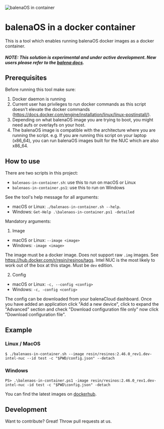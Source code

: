 ![balenaOS in container](/images/balenaos-in-container.png)

# balenaOS in a docker container

This is a tool which enables running balenaOS docker images as a docker container.

##### NOTE: This solution is experimental and under active development. New users please refer to the [balena docs](https://www.balena.io/docs/learn/welcome/introduction/).

## Prerequisites

Before running this tool make sure:

1. Docker daemon is running
2. Current user has privileges to run docker commands as this script doesn't elevate the docker commands (https://docs.docker.com/engine/installation/linux/linux-postinstall/).
3. Depending on what balenaOS image you are trying to boot, you might need aufs or overlayfs on your host.
4. The balenaOS image is compatible with the architecture where you are running the script. e.g. If you are running this script on your laptop (x86_64), you can run balenaOS images built for the NUC which are also x86_64.

## How to use

There are two scripts in this project:

- `balenaos-in-container.sh`: use this to run on macOS or Linux
- `balenaos-in-container.ps1`: use this to run on Windows

See the tool's help message for all arguments:

- macOS or Linux: `./balenaos-in-container.sh --help`.
- Windows: `Get-Help .\balenaos-in-container.ps1 -detailed`

Mandatory arguments:

1. Image

- macOS or Linux: `--image <image>`
- Windows: `-image <image>`

The image must be a docker image. Does not support raw `.img` images. See https://hub.docker.com/r/resin/resinos/tags. Intel NUC is the most likely to work out of the box at this stage. Must be `dev` edition.

2. Config

- macOS or Linux: `-c, --config <config>`
- Windows: `-c, -config <config>`

The config can be downloaded from your balenaCloud dashboard. Once you have added an application click "Add a new device", click to expand the "Advanced" section and check "Download configuration file only" now click "Download configuration file".

## Example

### Linux / MacOS

`$ ./balenaos-in-container.sh --image resin/resinos:2.46.0_rev1.dev-intel-nuc --id test -c "$PWD/config.json" --detach`

### Windows

`PS> .\balenaos-in-container.ps1 -image resin/resinos:2.46.0_rev1.dev-intel-nuc -id test -c "$PWD\config.json" -detach`

You can find the latest images on [dockerhub](https://hub.docker.com/r/resin/resinos/tags).

## Development

Want to contribute? Great! Throw pull requests at us.
